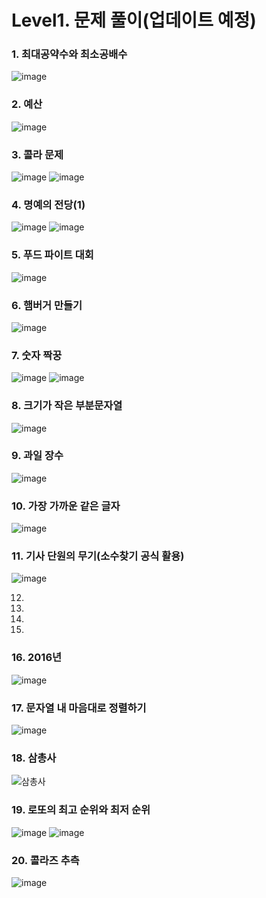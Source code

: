 # Level1. 문제 풀이(업데이트 예정)
### 1. 최대공약수와 최소공배수
![image](https://user-images.githubusercontent.com/102525066/210927229-12fac162-eab6-4b7b-ba9d-c818accab023.png)

### 2. 예산
![image](https://user-images.githubusercontent.com/102525066/210927325-bb408335-a843-476f-9787-ef72b40b7c77.png)

### 3. 콜라 문제
![image](https://user-images.githubusercontent.com/102525066/210032040-a2a8254a-ffac-44fb-afa0-a257971431dd.png)
![image](https://user-images.githubusercontent.com/102525066/210032064-08eee18a-566b-47d5-9646-ea75a131ff36.png)

### 4. 명예의 전당(1)
![image](https://user-images.githubusercontent.com/102525066/209889033-835b00ff-0753-446d-82d7-b78184f90a9d.png)
![image](https://user-images.githubusercontent.com/102525066/209889041-0dbbf65a-dbd1-4c86-9325-08f685269050.png)


### 5. 푸드 파이트 대회
![image](https://user-images.githubusercontent.com/102525066/209742704-9b15aa23-c808-4a97-bcc8-e6d9dff48537.png)

### 6. 햄버거 만들기
![image](https://user-images.githubusercontent.com/102525066/209487505-f80ac25f-28dd-4204-8d30-6fe31d9d1414.png)

### 7. 숫자 짝꿍
![image](https://user-images.githubusercontent.com/102525066/209459644-0409d256-03e2-441c-92e4-c1d7b19a4c24.png)
![image](https://user-images.githubusercontent.com/102525066/209459647-293b6605-9983-4cc2-aaa9-186a4863303b.png)

### 8. 크기가 작은 부분문자열
![image](https://user-images.githubusercontent.com/102525066/209430488-7d7da521-512c-4687-942e-f650dc9f5f9e.png)

### 9. 과일 장수
![image](https://user-images.githubusercontent.com/102525066/208327956-9f4b58a2-b9b3-4a15-ab77-c0ed8ad489ce.png)

### 10. 가장 가까운 같은 글자
![image](https://user-images.githubusercontent.com/102525066/206894725-e8468577-6462-4f02-b135-c478e62f88c3.png)

### 11. 기사 단원의 무기(소수찾기 공식 활용)
![image](https://user-images.githubusercontent.com/102525066/210228286-b905cc74-1821-430b-859c-d0421f8f66c2.png)

12.
13.
14.
15.
### 16. 2016년
![image](https://user-images.githubusercontent.com/102525066/197239513-99e3efff-6039-4cdd-aeed-7c5cce88e4ea.png)

### 17. 문자열 내 마음대로 정렬하기
![image](https://user-images.githubusercontent.com/102525066/197239243-410e12e8-c20d-491f-9d56-bc46cdaef53f.png)

### 18. 삼총사
![삼총사](https://user-images.githubusercontent.com/102525066/197123326-5408de59-8699-4d59-883b-52281b3c4198.PNG)

### 19. 로또의 최고 순위와 최저 순위
![image](https://user-images.githubusercontent.com/102525066/197122906-dd14393d-bb07-4984-b374-626de5bd1df6.png)
![image](https://user-images.githubusercontent.com/102525066/197122969-93fd7748-b202-433c-9fa5-86ffd2c185d4.png)

### 20. 콜라즈 추측
![image](https://user-images.githubusercontent.com/102525066/196424514-1c011336-729e-4846-a62b-3bbb8b70213f.png)
